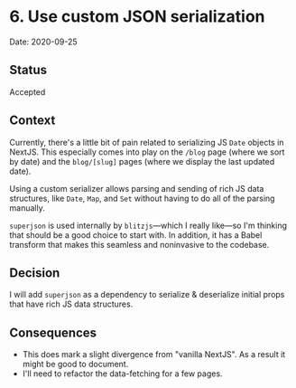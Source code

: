 # 6. Use custom JSON serialization

Date: 2020-09-25

## Status

Accepted

## Context

Currently, there's a little bit of pain related to serializing JS `Date` objects in NextJS. This especially comes into play on the `/blog` page (where we sort by date) and the `blog/[slug]` pages (where we display the last updated date).

Using a custom serializer allows parsing and sending of rich JS data structures, like `Date`, `Map`, and `Set` without having to do all of the parsing manually.

`superjson` is used internally by `blitzjs`—which I really like—so I'm thinking that should be a good choice to start with. In addition, it has a Babel transform that makes this seamless and noninvasive to the codebase.

## Decision

I will add `superjson` as a dependency to serialize & deserialize initial props that have rich JS data structures.

## Consequences

- This does mark a slight divergence from "vanilla NextJS". As a result it might be good to document.
- I'll need to refactor the data-fetching for a few pages.
